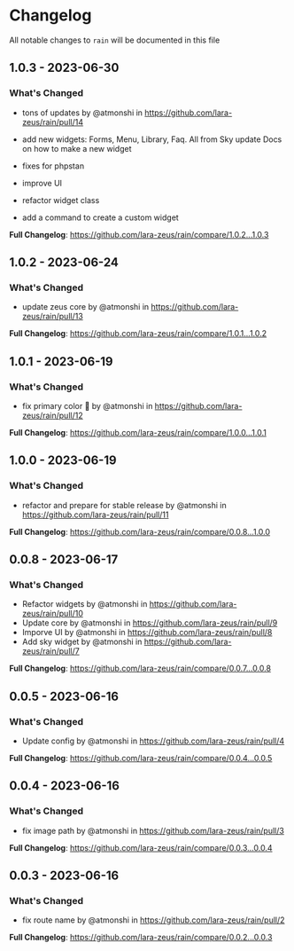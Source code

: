 # Changelog

All notable changes to `rain` will be documented in this file

## 1.0.3 - 2023-06-30

### What's Changed

- tons of updates by @atmonshi in https://github.com/lara-zeus/rain/pull/14

- add new widgets: Forms, Menu, Library, Faq. All from Sky update Docs on how to make a new widget
- fixes for phpstan
- improve UI
- refactor widget class
- add a command to create a custom widget

**Full Changelog**: https://github.com/lara-zeus/rain/compare/1.0.2...1.0.3

## 1.0.2 - 2023-06-24

### What's Changed

- update zeus core by @atmonshi in https://github.com/lara-zeus/rain/pull/13

**Full Changelog**: https://github.com/lara-zeus/rain/compare/1.0.1...1.0.2

## 1.0.1 - 2023-06-19

### What's Changed

- fix primary color 🦩 by @atmonshi in https://github.com/lara-zeus/rain/pull/12

**Full Changelog**: https://github.com/lara-zeus/rain/compare/1.0.0...1.0.1

## 1.0.0 - 2023-06-19

### What's Changed

- refactor and prepare for stable release by @atmonshi in https://github.com/lara-zeus/rain/pull/11

**Full Changelog**: https://github.com/lara-zeus/rain/compare/0.0.8...1.0.0

## 0.0.8 - 2023-06-17

### What's Changed

- Refactor widgets by @atmonshi in https://github.com/lara-zeus/rain/pull/10
- Update core by @atmonshi in https://github.com/lara-zeus/rain/pull/9
- Imporve UI by @atmonshi in https://github.com/lara-zeus/rain/pull/8
- Add sky widget by @atmonshi in https://github.com/lara-zeus/rain/pull/7

**Full Changelog**: https://github.com/lara-zeus/rain/compare/0.0.7...0.0.8

## 0.0.5 - 2023-06-16

### What's Changed

- Update config by @atmonshi in https://github.com/lara-zeus/rain/pull/4

**Full Changelog**: https://github.com/lara-zeus/rain/compare/0.0.4...0.0.5

## 0.0.4 - 2023-06-16

### What's Changed

- fix image path by @atmonshi in https://github.com/lara-zeus/rain/pull/3

**Full Changelog**: https://github.com/lara-zeus/rain/compare/0.0.3...0.0.4

## 0.0.3 - 2023-06-16

### What's Changed

- fix route name by @atmonshi in https://github.com/lara-zeus/rain/pull/2

**Full Changelog**: https://github.com/lara-zeus/rain/compare/0.0.2...0.0.3
